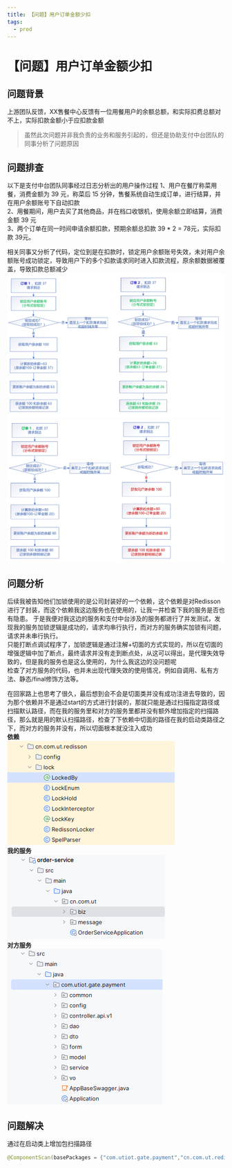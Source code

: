 ```yaml
---
title: 【问题】用户订单金额少扣
tags:
  - prod
---
```

# 【问题】用户订单金额少扣
## 问题背景
上游团队反馈，XX售餐中心反馈有一位用餐用户的余额总额，和实际扣费总额对不上，实际扣款金额小于应扣款金额  
> 虽然此次问题并非我负责的业务和服务引起的，但还是协助支付中台团队的同事分析了问题原因

## 问题排查
以下是支付中台团队同事经过日志分析出的用户操作过程
1、用户在餐厅称菜用餐，消费金额为 39 元，称菜后 15 分钟，售餐系统自动生成订单，进行结算，并在用户余额账号下自动扣款  
2、用餐期间，用户去买了其他商品，并在档口收银机，使用余额立即结算，消费金额 39 元  
3、两个订单在同一时间申请余额扣款，预期余额总扣款 39 * 2 = 78元，实际扣款 39元。  

相关同事又分析了代码，定位到是在扣款时，锁定用户余额账号失效，未对用户余额账号成功锁定，导致用户下的多个扣款请求同时进入扣款流程，原余额数据被覆盖，导致扣款总额减少  
![](./assets/redis_lock/图片1.png)  
![](./assets/redis_lock/图片2.png)

## 问题分析
后续我被告知他们加锁使用的是公司封装好的一个依赖，这个依赖是对Redisson进行了封装，而这个依赖我这边服务也在使用的，让我一并检查下我的服务是否也有隐患。
于是我便对我这边的服务和支付中台涉及的服务都进行了并发测试，发现我的服务加锁逻辑是成功的，请求均串行执行，而对方的服务确实加锁有问题，请求并未串行执行。  
只能打断点调试程序了，加锁逻辑是通过注解+切面的方式实现的，所以在切面的增强逻辑中加了断点，最终请求并没有走到断点处，从这可以得出，是代理失效导致的，但是我的服务也是这么使用的，为什么我这边的没问题呢    
检查了对方服务的代码，也并未出现代理失效的使用情况，例如自调用、私有方法、静态/final修饰方法等。  

在回家路上也思考了很久，最后想到会不会是切面类并没有成功注进去导致的，因为那个依赖并不是通过start的方式进行封装的，那就只能是通过扫描指定路径或扫描默认路径，而在我的服务里和对方的服务里都并没有额外增加指定的扫描路径，那么就是用的默认扫描路径，检查了下依赖中切面的路径在我的启动类路径之下，而对方的服务并没有，所以切面根本就没注入成功  
**依赖**  
![](./assets/redis_lock/LockedBy.png)   
**我的服务**  
![](./assets/redis_lock/order-service.png)   
**对方服务**  
![](./assets/redis_lock/pay.png)  

## 问题解决
通过在启动类上增加包扫描路径
```java
@ComponentScan(basePackages = {"com.utiot.gate.payment","cn.com.ut.redisson"})
```